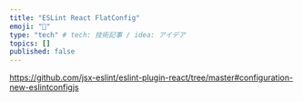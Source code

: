 ```yaml
---
title: "ESLint React FlatConfig"
emoji: "🎃"
type: "tech" # tech: 技術記事 / idea: アイデア
topics: []
published: false
---
```


https://github.com/jsx-eslint/eslint-plugin-react/tree/master#configuration-new-eslintconfigjs